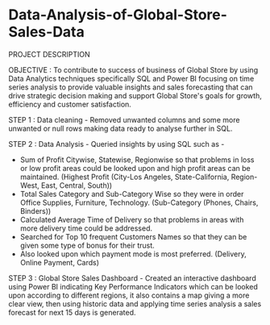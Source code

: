 # Data-Analysis-of-Global-Store-Sales-Data

PROJECT DESCRIPTION

OBJECTIVE : To contribute to success of business of Global Store by using Data Analytics techniques specifically SQL and Power BI focusing on time series analysis
to provide valuable insights and sales forecasting that can drive strategic decision making and support Global Store's goals for growth, efficiency and customer
satisfaction.

STEP 1 : Data cleaning - Removed unwanted columns and some more unwanted or null rows making data ready to analyse further in SQL.

STEP 2 : Data Analysis - Queried insights by using SQL such as -
* Sum of Profit Citywise, Statewise, Regionwise so that problems in loss or low profit areas could be looked upon and high profit areas can be maintained.
  (Highest Profit (City-Los Angeles, State-California, Region-West, East, Central, South))
* Total Sales Category and Sub-Category Wise so they were in order Office Supplies, Furniture, Technology.
  (Sub-Category (Phones, Chairs, Binders))
* Calculated Average Time of Delivery so that problems in areas with more delivery time could be addressed.
* Searched for Top 10 frequent Customers Names so that they can be given some type of bonus for their trust.
* Also looked upon which payment mode is most preferred.
  (Delivery, Online Payment, Cards)

STEP 3 : Global Store Sales Dashboard - Created an interactive dashboard using Power BI indicating Key Performance Indicators which can be looked upon according to different regions, it also contains a map giving a more clear view, then using historic data and applying time series analysis a sales forecast for next 15 days is generated.

